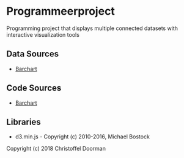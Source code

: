 # Programmeerproject
Programming project that displays multiple connected datasets with interactive visualization tools

## Data Sources
* [Barchart](https://bost.ocks.org/mike/bar/)

## Code Sources
* [Barchart](https://bost.ocks.org/mike/bar/)

## Libraries
* d3.min.js - Copyright (c) 2010-2016, Michael Bostock

Copyright (c) 2018 Christoffel Doorman
